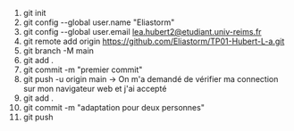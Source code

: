 1) git init
2) git config --global user.name "Eliastorm"
3) git config --global user.email lea.hubert2@etudiant.univ-reims.fr
4) git remote add origin https://github.com/Eliastorm/TP01-Hubert-L-a.git
5) git branch -M main
6) git add .
7) git commit -m "premier commit"
8) git push -u origin main
-> On m'a demandé de vérifier ma connection sur mon navigateur web et j'ai accepté
9) git add .
10) git commit -m "adaptation pour deux personnes"
11) git push